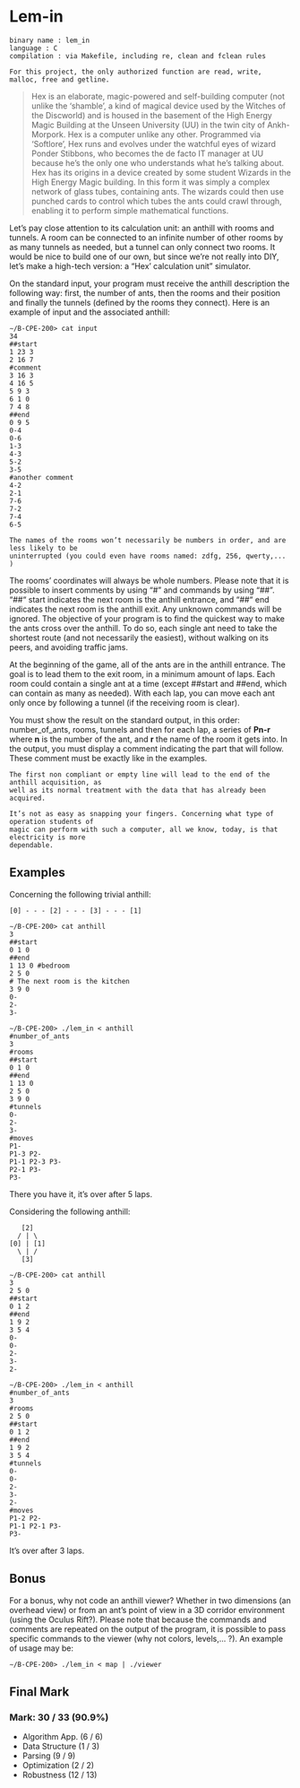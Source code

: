 # Lem-in

```text
binary name : lem_in
language : C
compilation : via Makefile, including re, clean and fclean rules
```

```text
For this project, the only authorized function are read, write, malloc, free and getline.
```

> Hex is an elaborate, magic-powered and self-building computer (not unlike the ‘shamble’, a kind of magical device used by the Witches of the Discworld) and is housed in the basement of the High Energy Magic Building at the Unseen University (UU) in the twin city of Ankh-Morpork.
Hex is a computer unlike any other. Programmed via ‘Softlore’, Hex runs and evolves under the watchful eyes of wizard Ponder Stibbons, who becomes the de facto IT manager at UU because he’s the only one who understands what he’s talking about.
Hex has its origins in a device created by some student Wizards in the High Energy Magic building. In this form it was simply a complex network of glass tubes, containing ants. The wizards could then use punched cards to control which tubes the ants could crawl through, enabling it to perform simple mathematical functions.

Let’s pay close attention to its calculation unit: an anthill with rooms and tunnels. A room can be connected to an infinite number of other rooms by as many tunnels as needed, but a tunnel can only connect two rooms.
It would be nice to build one of our own, but since we’re not really into DIY, let’s make a high-tech version: a “Hex’ calculation unit” simulator.

On the standard input, your program must receive the anthill description the following way: first, the number of ants, then the rooms and their position and finally the tunnels (defined by the rooms they connect).
Here is an example of input and the associated anthill:

```text
∼/B-CPE-200> cat input
34
##start
1 23 3
2 16 7
#comment
3 16 3
4 16 5
5 9 3
6 1 0
7 4 8
##end
0 9 5
0-4
0-6
1-3
4-3
5-2
3-5
#another comment
4-2
2-1
7-6
7-2
7-4
6-5
```

```text
The names of the rooms won’t necessarily be numbers in order, and are less likely to be
uninterrupted (you could even have rooms named: zdfg, 256, qwerty,... )
```

The rooms’ coordinates will always be whole numbers. Please note that it is possible to insert comments by using “#” and commands by using “##”.
“##“ start indicates the next room is the anthill entrance, and “##“ end indicates the next room is the anthill exit.
Any unknown commands will be ignored.
The objective of your program is to find the quickest way to make the ants cross over the anthill. To do so, each single ant need to take the shortest route (and not necessarily the easiest), without walking on its peers, and avoiding traffic jams.

At the beginning of the game, all of the ants are in the anthill entrance.
The goal is to lead them to the exit room, in a minimum amount of laps.
Each room could contain a single ant at a time (except ##start and ##end, which can contain as many as needed).
With each lap, you can move each ant only once by following a tunnel (if the receiving room is clear).

You must show the result on the standard output, in this order: number_of_ants, rooms, tunnels and then for each lap, a series of **Pn-r** where **n** is the number of the ant, and **r** the name of the room it gets into.
In the output, you must display a comment indicating the part that will follow. These comment must be exactly like in the examples.

```text
The first non compliant or empty line will lead to the end of the anthill acquisition, as
well as its normal treatment with the data that has already been acquired.
```

```text
It’s not as easy as snapping your fingers. Concerning what type of operation students of
magic can perform with such a computer, all we know, today, is that electricity is more
dependable.
```

## Examples

Concerning the following trivial anthill:

```text
[0] - - - [2] - - - [3] - - - [1]
```

```text
∼/B-CPE-200> cat anthill
3
##start
0 1 0
##end
1 13 0 #bedroom
2 5 0
# The next room is the kitchen
3 9 0
0-
2-
3-
```

```text
∼/B-CPE-200> ./lem_in < anthill
#number_of_ants
3
#rooms
##start
0 1 0
##end
1 13 0
2 5 0
3 9 0
#tunnels
0-
2-
3-
#moves
P1-
P1-3 P2-
P1-1 P2-3 P3-
P2-1 P3-
P3-
```

There you have it, it’s over after 5 laps.

Considering the following anthill:

```text
   [2]
  / | \
[0] | [1]
  \ | /
   [3]
```

```text
∼/B-CPE-200> cat anthill
3
2 5 0
##start
0 1 2
##end
1 9 2
3 5 4
0-
0-
2-
3-
2-
```

```text
∼/B-CPE-200> ./lem_in < anthill
#number_of_ants
3
#rooms
2 5 0
##start
0 1 2
##end
1 9 2
3 5 4
#tunnels
0-
0-
2-
3-
2-
#moves
P1-2 P2-
P1-1 P2-1 P3-
P3-
```

It’s over after 3 laps.

## Bonus

For a bonus, why not code an anthill viewer?
Whether in two dimensions (an overhead view) or from an ant’s point of view in a 3D corridor environment (using the Oculus Rift?).
Please note that because the commands and comments are repeated on the output of the program, it is possible to pass specific commands to the viewer (why not colors, levels,... ?).
An example of usage may be:

```text
∼/B-CPE-200> ./lem_in < map | ./viewer
```

## Final Mark

### Mark: 30 / 33 (90.9%)

- Algorithm App. (6 / 6)
- Data Structure (1 / 3)
- Parsing (9 / 9)
- Optimization (2 / 2)
- Robustness (12 / 13)
